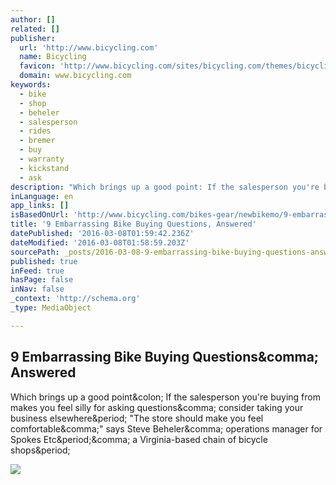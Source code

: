 ```yaml
---
author: []
related: []
publisher:
  url: 'http://www.bicycling.com'
  name: Bicycling
  favicon: 'http://www.bicycling.com/sites/bicycling.com/themes/bicycling/favicon.ico'
  domain: www.bicycling.com
keywords:
  - bike
  - shop
  - beheler
  - salesperson
  - rides
  - bremer
  - buy
  - warranty
  - kickstand
  - ask
description: "Which brings up a good point: If the salesperson you're buying from makes you feel silly for asking questions, consider taking your business elsewhere. \"The store should make you feel comfortable,\" says Steve Beheler, operations manager for Spokes Etc., a Virginia-based chain of bicycle shops."
inLanguage: en
app_links: []
isBasedOnUrl: 'http://www.bicycling.com/bikes-gear/newbikemo/9-embarrassing-bike-buying-questions-answered'
title: '9 Embarrassing Bike Buying Questions, Answered'
datePublished: '2016-03-08T01:59:42.236Z'
dateModified: '2016-03-08T01:58:59.203Z'
sourcePath: _posts/2016-03-08-9-embarrassing-bike-buying-questions-answered.md
published: true
inFeed: true
hasPage: false
inNav: false
_context: 'http://schema.org'
_type: MediaObject

---
```

<article style=""><h1>9 Embarrassing Bike Buying Questions&amp;comma; Answered</h1><p>Which brings up a good point&amp;colon; If the salesperson you're buying from makes you feel silly for asking questions&amp;comma; consider taking your business elsewhere&amp;period; "The store should make you feel comfortable&amp;comma;" says Steve Beheler&amp;comma; operations manager for Spokes Etc&amp;period;&amp;comma; a Virginia-based chain of bicycle shops&amp;period;</p><img src="http://www.bicycling.com/sites/bicycling.com/files/bike-shop-front.jpg" /></article>